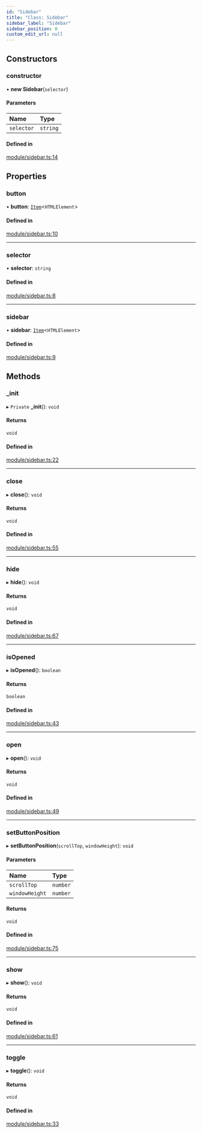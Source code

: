 ```yaml
---
id: "Sidebar"
title: "Class: Sidebar"
sidebar_label: "Sidebar"
sidebar_position: 0
custom_edit_url: null
---
```


## Constructors

### constructor

• **new Sidebar**(`selector`)

#### Parameters

| Name | Type |
| :------ | :------ |
| `selector` | `string` |

#### Defined in

[module/sidebar.ts:14](https://github.com/siposdani87/sui-js/blob/8fe9546/src/module/sidebar.ts#L14)

## Properties

### button

• **button**: [`Item`](Item.md)<`HTMLElement`\>

#### Defined in

[module/sidebar.ts:10](https://github.com/siposdani87/sui-js/blob/8fe9546/src/module/sidebar.ts#L10)

___

### selector

• **selector**: `string`

#### Defined in

[module/sidebar.ts:8](https://github.com/siposdani87/sui-js/blob/8fe9546/src/module/sidebar.ts#L8)

___

### sidebar

• **sidebar**: [`Item`](Item.md)<`HTMLElement`\>

#### Defined in

[module/sidebar.ts:9](https://github.com/siposdani87/sui-js/blob/8fe9546/src/module/sidebar.ts#L9)

## Methods

### \_init

▸ `Private` **_init**(): `void`

#### Returns

`void`

#### Defined in

[module/sidebar.ts:22](https://github.com/siposdani87/sui-js/blob/8fe9546/src/module/sidebar.ts#L22)

___

### close

▸ **close**(): `void`

#### Returns

`void`

#### Defined in

[module/sidebar.ts:55](https://github.com/siposdani87/sui-js/blob/8fe9546/src/module/sidebar.ts#L55)

___

### hide

▸ **hide**(): `void`

#### Returns

`void`

#### Defined in

[module/sidebar.ts:67](https://github.com/siposdani87/sui-js/blob/8fe9546/src/module/sidebar.ts#L67)

___

### isOpened

▸ **isOpened**(): `boolean`

#### Returns

`boolean`

#### Defined in

[module/sidebar.ts:43](https://github.com/siposdani87/sui-js/blob/8fe9546/src/module/sidebar.ts#L43)

___

### open

▸ **open**(): `void`

#### Returns

`void`

#### Defined in

[module/sidebar.ts:49](https://github.com/siposdani87/sui-js/blob/8fe9546/src/module/sidebar.ts#L49)

___

### setButtonPosition

▸ **setButtonPosition**(`scrollTop`, `windowHeight`): `void`

#### Parameters

| Name | Type |
| :------ | :------ |
| `scrollTop` | `number` |
| `windowHeight` | `number` |

#### Returns

`void`

#### Defined in

[module/sidebar.ts:75](https://github.com/siposdani87/sui-js/blob/8fe9546/src/module/sidebar.ts#L75)

___

### show

▸ **show**(): `void`

#### Returns

`void`

#### Defined in

[module/sidebar.ts:61](https://github.com/siposdani87/sui-js/blob/8fe9546/src/module/sidebar.ts#L61)

___

### toggle

▸ **toggle**(): `void`

#### Returns

`void`

#### Defined in

[module/sidebar.ts:33](https://github.com/siposdani87/sui-js/blob/8fe9546/src/module/sidebar.ts#L33)
